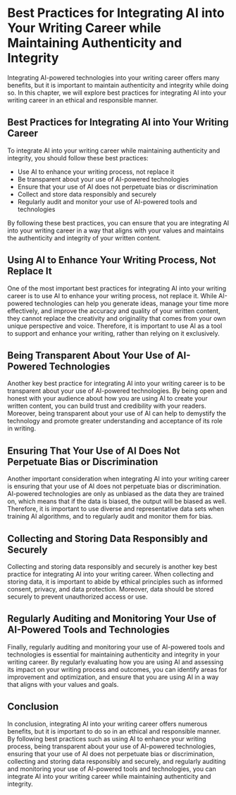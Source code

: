 Best Practices for Integrating AI into Your Writing Career while Maintaining Authenticity and Integrity
============================================================================================================================================================================================

Integrating AI-powered technologies into your writing career offers many benefits, but it is important to maintain authenticity and integrity while doing so. In this chapter, we will explore best practices for integrating AI into your writing career in an ethical and responsible manner.

Best Practices for Integrating AI into Your Writing Career
----------------------------------------------------------

To integrate AI into your writing career while maintaining authenticity and integrity, you should follow these best practices:

* Use AI to enhance your writing process, not replace it
* Be transparent about your use of AI-powered technologies
* Ensure that your use of AI does not perpetuate bias or discrimination
* Collect and store data responsibly and securely
* Regularly audit and monitor your use of AI-powered tools and technologies

By following these best practices, you can ensure that you are integrating AI into your writing career in a way that aligns with your values and maintains the authenticity and integrity of your written content.

Using AI to Enhance Your Writing Process, Not Replace It
--------------------------------------------------------

One of the most important best practices for integrating AI into your writing career is to use AI to enhance your writing process, not replace it. While AI-powered technologies can help you generate ideas, manage your time more effectively, and improve the accuracy and quality of your written content, they cannot replace the creativity and originality that comes from your own unique perspective and voice. Therefore, it is important to use AI as a tool to support and enhance your writing, rather than relying on it exclusively.

Being Transparent About Your Use of AI-Powered Technologies
-----------------------------------------------------------

Another key best practice for integrating AI into your writing career is to be transparent about your use of AI-powered technologies. By being open and honest with your audience about how you are using AI to create your written content, you can build trust and credibility with your readers. Moreover, being transparent about your use of AI can help to demystify the technology and promote greater understanding and acceptance of its role in writing.

Ensuring That Your Use of AI Does Not Perpetuate Bias or Discrimination
-----------------------------------------------------------------------

Another important consideration when integrating AI into your writing career is ensuring that your use of AI does not perpetuate bias or discrimination. AI-powered technologies are only as unbiased as the data they are trained on, which means that if the data is biased, the output will be biased as well. Therefore, it is important to use diverse and representative data sets when training AI algorithms, and to regularly audit and monitor them for bias.

Collecting and Storing Data Responsibly and Securely
----------------------------------------------------

Collecting and storing data responsibly and securely is another key best practice for integrating AI into your writing career. When collecting and storing data, it is important to abide by ethical principles such as informed consent, privacy, and data protection. Moreover, data should be stored securely to prevent unauthorized access or use.

Regularly Auditing and Monitoring Your Use of AI-Powered Tools and Technologies
-------------------------------------------------------------------------------

Finally, regularly auditing and monitoring your use of AI-powered tools and technologies is essential for maintaining authenticity and integrity in your writing career. By regularly evaluating how you are using AI and assessing its impact on your writing process and outcomes, you can identify areas for improvement and optimization, and ensure that you are using AI in a way that aligns with your values and goals.

Conclusion
----------

In conclusion, integrating AI into your writing career offers numerous benefits, but it is important to do so in an ethical and responsible manner. By following best practices such as using AI to enhance your writing process, being transparent about your use of AI-powered technologies, ensuring that your use of AI does not perpetuate bias or discrimination, collecting and storing data responsibly and securely, and regularly auditing and monitoring your use of AI-powered tools and technologies, you can integrate AI into your writing career while maintaining authenticity and integrity.
